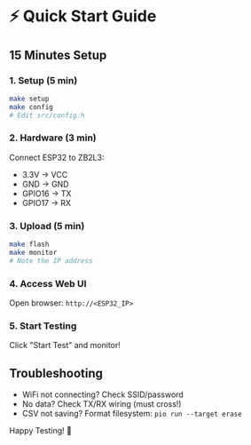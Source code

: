 # ⚡ Quick Start Guide

## 15 Minutes Setup

### 1. Setup (5 min)
```bash
make setup
make config
# Edit src/config.h
```

### 2. Hardware (3 min)
Connect ESP32 to ZB2L3:
- 3.3V → VCC
- GND → GND  
- GPIO16 → TX
- GPIO17 → RX

### 3. Upload (5 min)
```bash
make flash
make monitor
# Note the IP address
```

### 4. Access Web UI
Open browser: `http://<ESP32_IP>`

### 5. Start Testing
Click "Start Test" and monitor!

## Troubleshooting

- WiFi not connecting? Check SSID/password
- No data? Check TX/RX wiring (must cross!)
- CSV not saving? Format filesystem: `pio run --target erase`

Happy Testing! 🔋
